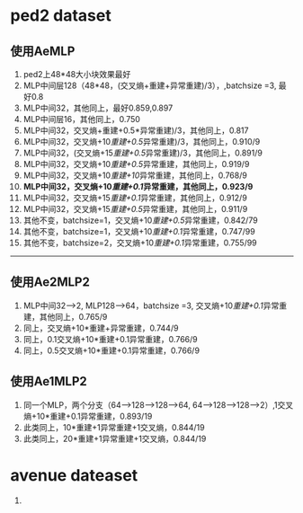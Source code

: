 # ped2 dataset
## 使用AeMLP
1. ped2上48*48大小块效果最好
2. MLP中间层128（48*48，(交叉熵+重建+异常重建)/3），,batchsize =3, 最好0.8
3. MLP中间32，其他同上，最好0.859,0.897
4. MLP中间层16，其他同上，0.750
5. MLP中间32，交叉熵+重建+0.5*异常重建)/3，其他同上，0.817
6. MLP中间32，交叉熵+10*重建+0.5*异常重建)/3，其他同上，0.910/9
7. MLP中间32，(交叉熵+15*重建+0.5*异常重建)/3，其他同上，0.891/9
8. MLP中间32，交叉熵+10*重建+0.5*异常重建，其他同上，0.919/9
9. MLP中间32，交叉熵+10*重建+10*异常重建，其他同上，0.768/9
10. **MLP中间32，交叉熵+10*重建+0.1*异常重建，其他同上，0.923/9**
11. MLP中间32，交叉熵+15*重建+0.1*异常重建，其他同上，0.912/9
12. MLP中间32，交叉熵+15*重建+0.5*异常重建，其他同上，0.911/9
13. 其他不变，batchsize=1，交叉熵+10*重建+0.5*异常重建，0.842/79
14. 其他不变，batchsize=1，交叉熵+10*重建+0.1*异常重建，0.747/99
15. 其他不变，batchsize=2，交叉熵+10*重建+0.1*异常重建，0.755/99
--------
## 使用Ae2MLP2
1. MLP中间32-->2, MLP128-->64，batchsize =3, 交叉熵+10*重建+0.1*异常重建，其他同上，0.765/9
2. 同上，交叉熵+10*重建+异常重建，0.744/9
3. 同上，0.1交叉熵+10*重建+0.1异常重建，0.766/9
4. 同上，0.5交叉熵+10*重建+0.1异常重建，0.766/9
## 使用Ae1MLP2
1. 同一个MLP，两个分支（64-->128-->128-->64, 64-->128-->128-->2）,1交叉熵+10*重建+0.1异常重建，0.893/19
2. 此类同上，10*重建+1异常重建+1交叉熵，0.844/19
3. 此类同上，20*重建+1异常重建+1交叉熵，0.844/19
# avenue dateaset
1. 